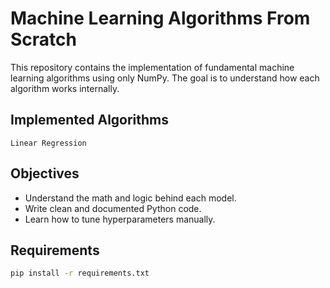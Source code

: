 # Machine Learning Algorithms From Scratch

This repository contains the implementation of fundamental machine learning algorithms using only NumPy.
The goal is to understand how each algorithm works internally.

## Implemented Algorithms
``Linear Regression``
## Objectives

- Understand the math and logic behind each model.
- Write clean and documented Python code.
- Learn how to tune hyperparameters manually.

## Requirements

```bash
pip install -r requirements.txt
```
